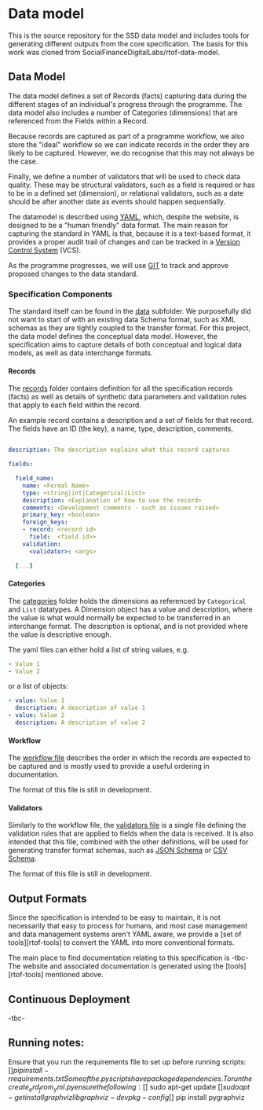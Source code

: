 # Data model

This is the source repository for the SSD data model and includes tools for generating different outputs from the core
specification. The basis for this work was cloned from SocialFinanceDigitalLabs/rtof-data-model.

## Data Model

The data model defines a set of Records (facts) capturing data during the different stages of an individual's progress
through the programme. The data model also includes a number of Categories (dimensions) that are referenced from
the Fields within a Record.

Because records are captured as part of a programme workflow, we also store the "ideal" workflow so we can indicate
records in the order they are likely to be captured. However, we do recognise that this may not always be the case.

Finally, we define a number of validators that will be used to check data quality. These may be structural validators,
such as a field is required or has to be in a defined set (dimension), or relational validators, such as a date should
be after another date as events should happen sequentially.

The datamodel is described using [YAML][yaml], which, despite the website, is designed to be a
"human friendly" data format. The main reason for capturing the standard in YAML is that, because it is a text-based
format, it provides a proper audit trail of changes and can be tracked in a [Version Control System][vcs] (VCS).


As the programme progresses, we will use [GIT][git] to track and approve proposed changes to the data standard.

### Specification Components

The standard itself can be found in the [data](./data) subfolder. We purposefully did not want to start of with an
existing data Schema format, such as XML schemas as they are tightly coupled to the transfer format. For this project,
the data model defines the conceptual data model. However, the specification aims to capture details of both conceptual
and logical data models, as well as data interchange formats.

#### Records

The [records](./data/records) folder contains definition for all the specification records (facts) as well as details
of synthetic data parameters and validation rules that apply to each field within the record.

An example record contains a description and a set of fields for that record. The fields have an ID (the key), a name,
type, description, comments,

```yaml

description: The description explains what this record captures

fields:

  field_name:
    name: <Formal Name>
    type: <string|int|Categorical|List>
    description: <Explanation of how to use the record>
    comments: <Development comments - such as issues raised>
    primary_key: <boolean>
    foreign_keys:
    - record: <record id>
      field:  <field id>>
    validation:
      <validator>: <args>

  [...]

```

#### Categories

The [categories](./data/categories) folder holds the dimensions as referenced by `Categorical` and `List` datatypes.
A Dimension object has a value and description, where the value is what would normally be expected to be transferred
in an interchange format. The description is optional, and is not provided where the value is descriptive enough.

The yaml files can either hold a list of string values, e.g.

```yaml
- Value 1
- Value 2
```
or a list of objects:

```yaml
- value: Value 1
  description: A description of value 1
- value: Value 2
  description: A description of value 2
```

#### Workflow

The [workflow file](./data/workflow.yml) describes the order in which the records are expected to be captured and is
mostly used to provide a useful ordering in documentation.

The format of this file is still in development.

#### Validators

Similarly to the workflow file, the [validators file](./data/validators.yml) is a single file defining the validation
rules that are applied to fields when the data is received. It is also intended that this file, combined with the other
definitions, will be used for generating transfer format schemas, such as [JSON Schema][jsc] or [CSV Schema][csc].

The format of this file is still in development.

## Output Formats

Since the specification is intended to be easy to maintain, it is not necessarily that easy to process for humans, and
most case management and data management systems aren't YAML aware, we provide a [set of tools][rtof-tools] to convert the YAML into
more conventional formats.

The main place to find documentation relating to this specification is
-tbc- The website and associated documentation is generated using the [tools][rtof-tools] mentioned above.

## Continuous Deployment

-tbc-


[ssd-spec]: https://github.com/data-to-insight/ssd-data-model
[ssd-tools]: https://github.com/data-to-insight/ssd-data-model-tools
[ssd-web]: https://sfdl.org.uk/SSD-specification/

[yaml]: https://yaml.org/
[vcs]: https://en.wikipedia.org/wiki/Version_control
[git]: https://git-scm.com/
[jsc]: https://json-schema.org/
[csc]: https://digital-preservation.github.io/csv-schema/
[ssot]: https://en.wikipedia.org/wiki/Single_source_of_truth
[ghp]: https://pages.github.com/



## Running notes:
Ensure that you run the requirements file to set up before running scripts:
[$] pip install -r requirements.txt
Some of the .py scripts have package dependencies. To run the create_erd_from_yml.py ensure the following:
[$] sudo apt-get update
[$] sudo apt-get install graphviz libgraphviz-dev pkg-config
[$] pip install pygraphviz
